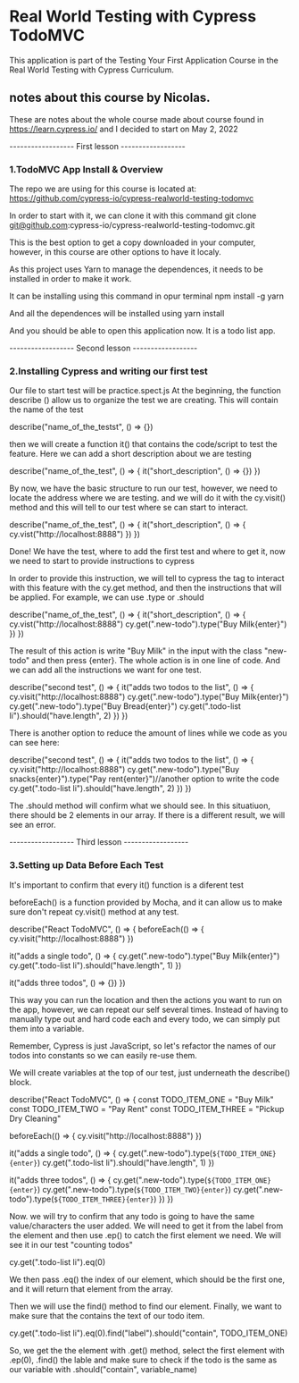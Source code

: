 # Real World Testing with Cypress TodoMVC

This application is part of the Testing Your First Application Course in the Real World Testing with Cypress Curriculum.


## notes about this course by Nicolas. 

These are notes about the whole course made about course found in https://learn.cypress.io/ and I decided to start on May 2, 2022

------------------ First lesson ------------------ 
### 1.TodoMVC App Install & Overview

The repo we are using for this course is located at:
https://github.com/cypress-io/cypress-realworld-testing-todomvc

In order to start with it, we can clone it with this command
git clone git@github.com:cypress-io/cypress-realworld-testing-todomvc.git

This is the best option to get a copy downloaded in your computer, however, in this course are other options to have it localy.

As this project uses Yarn to manage the dependences, it needs to be installed in order to make it work. 

It can be installing using this command in opur terminal 
npm install -g yarn

And all the dependences will be installed using 
yarn install

And you should be able to open this application now. It is a todo list app. 

------------------ Second lesson ------------------ 
### 2.Installing Cypress and writing our first test

Our file to start test will be practice.spect.js
At the beginning, the function describe () allow us to organize the test we are creating. This will contain the name of the test

describe("name_of_the_testst", () => {})

then we will create a function it() that contains the code/script to test the feature. Here we can add a short description about we are testing

describe("name_of_the_test", () => {
    it("short_description", () => {})
})

By now, we have the basic structure to run our test, however, we need to locate the address where we are testing. and we will do it with the cy.visit() method and this will tell to our test where se can start to interact.

describe("name_of_the_test", () => {
    it("short_description", () => {
        cy.vist("http://localhost:8888")
    })
})

Done! We have the test, where to add the first test and where to get it, now we need to start to provide instructions to cypress

In order to provide this instruction, we will tell to cypress the tag to interact with this feature with the cy.get method, and then the instructions that will be applied. For example, we can use .type or .should

describe("name_of_the_test", () => {
    it("short_description", () => {
        cy.vist("http://localhost:8888")
        cy.get(".new-todo").type("Buy Milk{enter}")
    })
})

The result of this action is write "Buy Milk" in the input with the class "new-todo" and then press {enter}. The whole action is in one line of code. And we can add all the instructions we want for one test.


describe("second test", () => {
    it("adds two todos to the list", () => {
        cy.visit("http://localhost:8888")
        cy.get(".new-todo").type("Buy Milk{enter}")
        cy.get(".new-todo").type("Buy Bread{enter}")
        cy.get(".todo-list li").should("have.length", 2)
    })
})

There is another option to reduce the amount of lines while we code as you can see here: 

describe("second test", () => {
    it("adds two todos to the list", () => {
        cy.visit("http://localhost:8888")
        cy.get(".new-todo").type("Buy snacks{enter}").type("Pay rent{enter}")//another option to write the code
        cy.get(".todo-list li").should("have.length", 2)
    }) 
}) 

The .should method will confirm what we should see. In this situatiuon, there should be 2 elements in our array. If there is a different result, we will see an error. 

------------------ Third lesson ------------------ 
### 3.Setting up Data Before Each Test

It's important to confirm that every it() function is a diferent test

beforeEach() is a function provided by Mocha, and it can allow us to make sure don't repeat cy.visit() method at any test. 

describe("React TodoMVC", () => {
  beforeEach(() => {
    cy.visit("http://localhost:8888")
  })

  it("adds a single todo", () => {
    cy.get(".new-todo").type("Buy Milk{enter}")
    cy.get(".todo-list li").should("have.length", 1)
  })

  it("adds three todos", () => {})
})

This way you can run the location and then the actions you want to run on the app, however, we can repeat our self several times. Instead of having to manually type out and hard code each and every todo, we can simply put them into a variable. 

Remember, Cypress is just JavaScript, so let's refactor the names of our todos into constants so we can easily re-use them.

We will create variables at the top of our test, just underneath the describe() block.

describe("React TodoMVC", () => {
  const TODO_ITEM_ONE = "Buy Milk"
  const TODO_ITEM_TWO = "Pay Rent"
  const TODO_ITEM_THREE = "Pickup Dry Cleaning"

  beforeEach(() => {
    cy.visit("http://localhost:8888")
  })

  it("adds a single todo", () => {
    cy.get(".new-todo").type(`${TODO_ITEM_ONE}{enter}`)
    cy.get(".todo-list li").should("have.length", 1)
  })

  it("adds three todos", () => {
    cy.get(".new-todo").type(`${TODO_ITEM_ONE}{enter}`)
    cy.get(".new-todo").type(`${TODO_ITEM_TWO}{enter}`)
    cy.get(".new-todo").type(`${TODO_ITEM_THREE}{enter}`)
  })
})

Now. we will try to confirm that any todo is going to have the same value/characters the user added. We will need to get it from the label from the element and then use .ep() to catch the first element we need. We will see it in our test "counting todos"

cy.get(".todo-list li").eq(0)

We then pass .eq() the index of our element, which should be the first one, and it will return that element from the array.

Then we will use the find() method to find our <label> element. Finally, we want to make sure that the <label> contains the text of our todo item.

cy.get(".todo-list li").eq(0).find("label").should("contain", TODO_ITEM_ONE)

So, we get the the element with .get() method, select the first element with .ep(0), .find() the lable and make sure to check if the todo is the same as our variable with .should("contain", variable_name)

